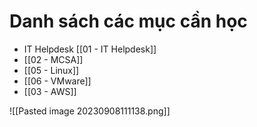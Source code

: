 # Danh sách các mục cần học

- IT Helpdesk [[01 - IT Helpdesk]]
- [[02 - MCSA]]
- [[05 - Linux]]
- [[06 - VMware]]
- [[03 - AWS]]






![[Pasted image 20230908111138.png]]
